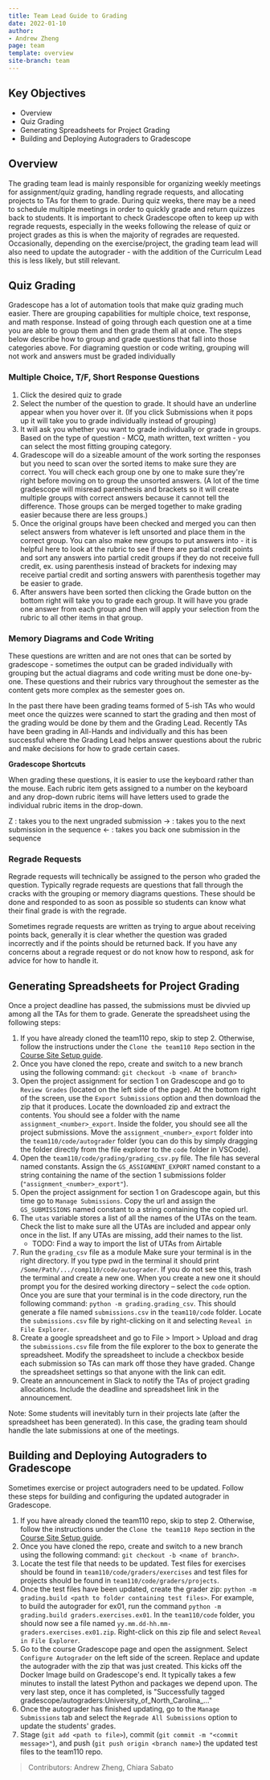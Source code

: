 ```yaml
---
title: Team Lead Guide to Grading
date: 2022-01-10
author:
- Andrew Zheng
page: team
template: overview
site-branch: team
---
```


## Key Objectives

- Overview
- Quiz Grading
- Generating Spreadsheets for Project Grading
- Building and Deploying Autograders to Gradescope

## Overview

The grading team lead is mainly responsible for organizing weekly meetings for assignment/quiz grading, handling regrade requests, and allocating projects to TAs for them to grade. During quiz weeks, there may be a need to schedule multiple meetings in order to quickly grade and return quizzes back to students. It is important to check Gradescope often to keep up with regrade requests, especially in the weeks following the release of quiz or project grades as this is when the majority of regrades are requested. Occasionally, depending on the exercise/project, the grading team lead will also need to update the autograder - with the addition of the Curriculm Lead this is less likely, but still relevant.

## Quiz Grading

Gradescope has a lot of automation tools that make quiz grading much easier. There are grouping capabilities for multiple choice, text response, and math response. Instead of going through each question one at a time you are able to group them and then grade them all at once. The steps below describe how to group and grade questions that fall into those categories above. For diagraming question or code writing, grouping will not work and answers must be graded individually

### Multiple Choice, T/F, Short Response Questions

1. Click the desired quiz to grade
2. Select the number of the question to grade. It should have an underline appear when you hover over it. (If you click Submissions when it pops up it will take you to grade individually instead of grouping)
3. It will ask you whether you want to grade individually or grade in groups. Based on the type of question - MCQ, math written, text written - you can select the most fitting grouping category.
4. Gradescope will do a sizeable amount of the work sorting the responses but you need to scan over the sorted items to make sure they are correct. You will check each group one by one to make sure they're right before moving on to group the unsorted answers. (A lot of the time gradescope will misread parenthesis and brackets so it will create multiple groups with correct answers because it cannot tell the difference. Those groups can be merged together to make grading easier because there are less groups.)
5. Once the original groups have been checked and merged you can then select answers from whatever is left unsorted and place them in the correct group. You can also make new groups to put answers into - it is helpful here to look at the rubric to see if there are partial credit points and sort any answers into partial credit groups if they do not receive full credit, ex. using parenthesis instead of brackets for indexing may receive partial credit and sorting answers with parenthesis together may be easier to grade.
6. After answers have been sorted then clicking the Grade button on the bottom right will take you to grade each group. It will have you grade one answer from each group and then will apply your selection from the rubric to all other items in that group.

### Memory Diagrams and Code Writing

These questions are written and are not ones that can be sorted by gradescope - sometimes the output can be graded individually with grouping but the actual diagrams and code writing must be done one-by-one. These questions and their rubrics vary throughout the semester as the content gets more complex as the semester goes on.

In the past there have been grading teams formed of 5-ish TAs who would meet once the quizzes were scanned to start the grading and then most of the grading would be done by them and the Grading Lead. Recently TAs have been grading in All-Hands and individually and this has been successful where the Grading Lead helps answer questions about the rubric and make decisions for how to grade certain cases.

**Gradescope Shortcuts**

When grading these questions, it is easier to use the keyboard rather than the mouse. Each rubric item gets assigned to a number on the keyboard and any drop-down rubric items will have letters used to grade the individual rubric items in the drop-down. 

Z : takes you to the next ungraded submission
-> : takes you to the next submission in the sequence
<- : takes you back one submission in the sequence

### Regrade Requests

Regrade requests will technically be assigned to the person who graded the question. Typically regrade requests are questions that fall through the cracks with the grouping or memory diagrams questions. These should be done and responded to as soon as possible so students can know what their final grade is with the regrade. 

Sometimes regrade requests are written as trying to argue about receiving points back, generally it is clear whether the question was graded incorrectly and if the points should be returned back. If you have any concerns about a regrade request or do not know how to respond, ask for advice for how to handle it.

## Generating Spreadsheets for Project Grading

Once a project deadline has passed, the submissions must be divvied up among all the TAs for them to grade. Generate the spreadsheet using the following steps:

1. If you have already cloned the team110 repo, skip to step 2. Otherwise, follow the instructions under the `Clone the team110 Repo` section in the [Course Site Setup guide](/team/documentation/guides/course_site_setup.html).
2. Once you have cloned the repo, create and switch to a new branch using the following command: `git checkout -b <name of branch>`
3. Open the project assignment for section 1 on Gradescope and go to `Review Grades` (located on the left side of the page). At the bottom right of the screen, use the `Export Submissions` option and then download the zip that it produces. Locate the downloaded zip and extract the contents. You should see a folder with the name `assignment_<number>_export`. Inside the folder, you should see all the project submissions. Move the `assignment_<number>_export` folder into the `team110/code/autograder` folder (you can do this by simply dragging the folder directly from the file explorer to the `code` folder in VSCode). 
4. Open the `team110/code/grading/grading_csv.py` file. The file has several named constants. Assign the `GS_ASSIGNMENT_EXPORT` named constant to a string containing the name of the section 1 submissions folder (`"assignment_<number>_export"`).
5. Open the project assignment for section 1 on Gradescope again, but this time go to `Manage Submissions`. Copy the url and assign the `GS_SUBMISSIONS` named constant to a string containing the copied url. 
6. The `utas` variable stores a list of all the names of the UTAs on the team. Check the list to make sure all the UTAs are included and appear only once in the list. If any UTAs are missing, add their names to the list.
    * TODO: Find a way to import the list of UTAs from Airtable
7. Run the `grading_csv` file as a module  Make sure your terminal is in the right directory. If you type pwd in the terminal it should print `/Some/Path/.../comp110/code/autograder`. If you do not see this, trash the terminal and create a new one. When you create a new one it should prompt you for the desired working directory – select the `code` option. Once you are sure that your terminal is in the code directory, run the following command: `python -m grading.grading_csv`. This should generate a file named `submissions.csv` in the `team110/code` folder. Locate the `submissions.csv` file by right-clicking on it and selecting `Reveal in File Explorer`.
8. Create a google spreadsheet and go to File > Import > Upload and drag the `submissions.csv` file from the file explorer to the box to generate the spreadsheet. Modify the spreadsheet to include a checkbox beside each submission so TAs can mark off those they have graded. Change the spreadsheet settings so that anyone with the link can edit.
9. Create an announcement in Slack to notify the TAs of project grading allocations. Include the deadline and spreadsheet link in the announcement.

Note: Some students will inevitably turn in their projects late (after the spreadsheet has been generated). In this case, the grading team should handle the late submissions at one of the meetings.

## Building and Deploying Autograders to Gradescope

Sometimes exercise or project autograders need to be updated. Follow these steps for building and configuring the updated autograder in Gradescope.

1. If you have already cloned the team110 repo, skip to step 2. Otherwise, follow the instructions under the `Clone the team110 Repo` section in the [Course Site Setup guide](/team/documentation/guides/course_site_setup.html).
2. Once you have cloned the repo, create and switch to a new branch using the following command: `git checkout -b <name of branch>`.
3. Locate the test file that needs to be updated. Test files for exercises should be found in `team110/code/graders/exercises` and test files for projects should be found in `team110/code/graders/projects`.
4. Once the test files have been updated, create the grader zip: `python -m grading.build <path to folder containing test files>`. For example, to build the autograder for ex01, run the command `python -m grading.build graders.exercises.ex01`. In the `team110/code` folder, you should now see a file named `yy.mm.dd-hh.mm-graders.exercises.ex01.zip`. Right-click on this zip file and select `Reveal in File Explorer`.
5. Go to the course Gradescope page and open the assignment. Select `Configure Autograder` on the left side of the screen. Replace and update the autograder with the zip that was just created. This kicks off the Docker Image build on Gradescope's end. It typically takes a few minutes to install the latest Python and packages we depend upon. The very last step, once it has completed, is "Successfully tagged gradescope/autograders:University_of_North_Carolina_..."
6. Once the autograder has finished updating, go to the `Manage Submissions` tab and select the `Regrade All Submissions` option to update the students' grades.
7. Stage (`git add <path to file>`), commit (`git commit -m "<commit message>"`), and push (`git push origin <branch name>`) the updated test files to the team110 repo.

> Contributors: Andrew Zheng, Chiara Sabato
